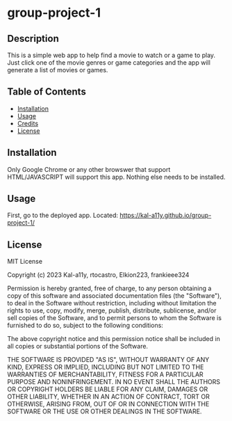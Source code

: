 # group-project-1

## Description

This is a simple web app to help find a movie to watch or a game to play. Just click one of the movie genres or game categories and the app will generate a list of movies or games.

## Table of Contents

- [Installation](#installation)
- [Usage](#usage)
- [Credits](#credits)
- [License](#license)

## Installation

Only Google Chrome or any other browswer that support HTML/JAVASCRIPT will support this app. Nothing else needs to be installed.

## Usage

First, go to the deployed app. Located: https://kal-a11y.github.io/group-project-1/



## License

MIT License

Copyright (c) 2023 Kal-a11y, rtocastro, Elkion223, frankieee324

Permission is hereby granted, free of charge, to any person obtaining a copy
of this software and associated documentation files (the "Software"), to deal
in the Software without restriction, including without limitation the rights
to use, copy, modify, merge, publish, distribute, sublicense, and/or sell
copies of the Software, and to permit persons to whom the Software is
furnished to do so, subject to the following conditions:

The above copyright notice and this permission notice shall be included in all
copies or substantial portions of the Software.

THE SOFTWARE IS PROVIDED "AS IS", WITHOUT WARRANTY OF ANY KIND, EXPRESS OR
IMPLIED, INCLUDING BUT NOT LIMITED TO THE WARRANTIES OF MERCHANTABILITY,
FITNESS FOR A PARTICULAR PURPOSE AND NONINFRINGEMENT. IN NO EVENT SHALL THE
AUTHORS OR COPYRIGHT HOLDERS BE LIABLE FOR ANY CLAIM, DAMAGES OR OTHER
LIABILITY, WHETHER IN AN ACTION OF CONTRACT, TORT OR OTHERWISE, ARISING FROM,
OUT OF OR IN CONNECTION WITH THE SOFTWARE OR THE USE OR OTHER DEALINGS IN THE
SOFTWARE.